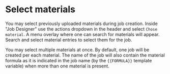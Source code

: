 # Select materials

You may select previously uploaded materials during job creation. Inside "Job Designer" use the actions dropdown <i class="zmdi zmdi-more-vert zmdi-hc-border"></i> in the header and select `Chose material`. A menu overlay where one can search for materials will appear. Search and select material entries to select them for the job.

You may select multiple materials at once. By default, one job will be created per each material. The name of the job will also contain the material formula as it is indicated in the job name (by the `{{FORMULA}}` template variable) when more than one material is present.  
